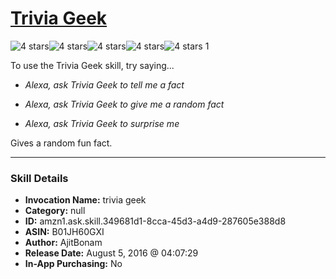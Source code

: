 # [Trivia Geek](http://alexa.amazon.com/#skills/amzn1.ask.skill.349681d1-8cca-45d3-a4d9-287605e388d8)
![4 stars](../../images/ic_star_black_18dp_1x.png)![4 stars](../../images/ic_star_black_18dp_1x.png)![4 stars](../../images/ic_star_black_18dp_1x.png)![4 stars](../../images/ic_star_black_18dp_1x.png)![4 stars](../../images/ic_star_border_black_18dp_1x.png) 1

To use the Trivia Geek skill, try saying...

* *Alexa, ask Trivia Geek to tell me a fact*

* *Alexa, ask Trivia Geek to give me a random fact*

* *Alexa, ask Trivia Geek to surprise me*

Gives a random fun fact.

***

### Skill Details

* **Invocation Name:** trivia geek
* **Category:** null
* **ID:** amzn1.ask.skill.349681d1-8cca-45d3-a4d9-287605e388d8
* **ASIN:** B01JH60GXI
* **Author:** AjitBonam
* **Release Date:** August 5, 2016 @ 04:07:29
* **In-App Purchasing:** No
